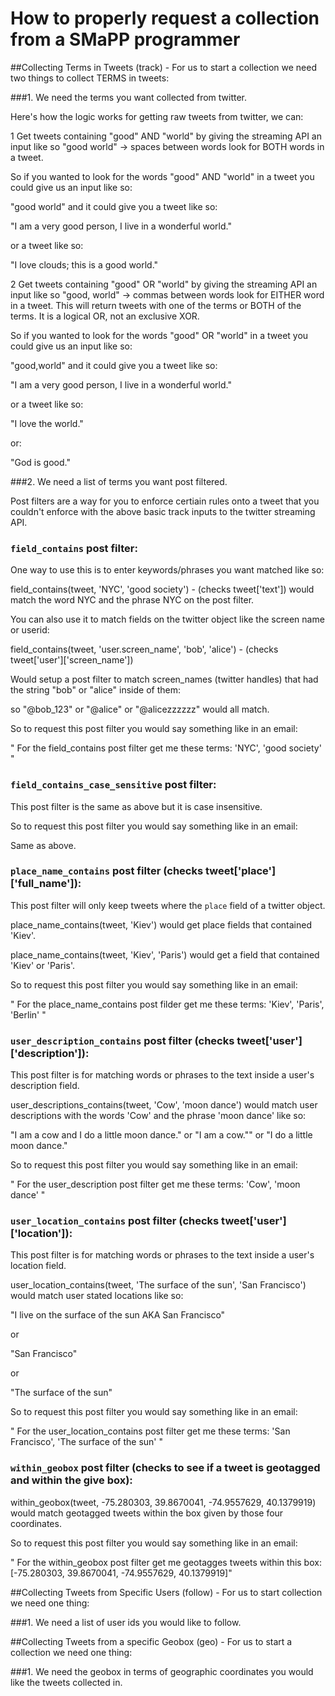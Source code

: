 How to properly request a collection from a SMaPP programmer
===========================================================

##Collecting Terms in Tweets (track) - For us to start a collection we need two things to collect TERMS in tweets:

###1. We need the terms you want collected from twitter.

Here's how the logic works for getting raw tweets from twitter, we can:

1 Get tweets containing "good" AND "world" by giving the streaming API an input like so "good world" -> spaces between words look for BOTH words in a tweet.

So if you wanted to look for the words "good" AND "world" in a tweet you could give us an input like so:

"good world" and it could give you a tweet like so:

"I am a very good person, I live in a wonderful world."

or a tweet like so:

"I love clouds; this is a good world." 

2 Get tweets containing "good" OR "world" by giving the streaming API an input like so "good, world" -> commas between words look for EITHER word in a tweet. This will return tweets with one of the terms or BOTH of the terms. It is a logical OR, not an exclusive XOR. 

So if you wanted to look for the words "good" OR "world" in a tweet you could give us an input like so:

"good,world" and it could give you a tweet like so:

"I am a very good person, I live in a wonderful world."

or a tweet like so:

"I love the world." 

or:

"God is good."


###2. We need a list of terms you want post filtered. 

Post filters are a way for you to enforce certiain rules onto a tweet that you couldn't enforce with the above basic track inputs to the twitter streaming API.

### `field_contains` post filter: 

One way to use this is to enter keywords/phrases you want matched like so:

field_contains(tweet, 'NYC', 'good society') - (checks tweet['text']) would match the word NYC and the phrase NYC on the post filter.

You can also use it to match fields on the twitter object like the screen name or userid:

field_contains(tweet, 'user.screen_name', 'bob', 'alice') - (checks tweet['user']['screen_name'])

Would setup a post filter to match screen_names (twitter handles) that had the string "bob" or "alice" inside of them:

so "@bob_123" or "@alice" or "@alicezzzzzz" would all match.

So to request this post filter you would say something like in an email:

" For the field_contains post filter get me these terms: 'NYC', 'good society' "

### `field_contains_case_sensitive` post filter:

This post filter is the same as above but it is case insensitive.

So to request this post filter you would say something like in an email:

Same as above.

### `place_name_contains` post filter (checks tweet['place']['full_name']):

This post filter will only keep tweets where the `place` field of a twitter object.

place_name_contains(tweet, 'Kiev') would get place fields that contained 'Kiev'.

place_name_contains(tweet, 'Kiev', 'Paris') would get a field that contained 'Kiev' or 'Paris'.

So to request this post filter you would say something like in an email:

" For the place_name_contains post filder get me these terms: 'Kiev', 'Paris', 'Berlin' "

### `user_description_contains` post filter (checks tweet['user']['description']):

This post filter is for matching words or phrases to the text inside a user's description field.

user_descriptions_contains(tweet, 'Cow', 'moon dance') would match user descriptions with the words 'Cow' and the phrase 'moon dance' like so:

"I am a cow and I do a little moon dance." or "I am a cow."" or "I do a little moon dance."

So to request this post filter you would say something like in an email:

" For the user_description post filter get me these terms: 'Cow', 'moon dance' "

### `user_location_contains` post filter (checks tweet['user']['location']):

This post filter is for matching words or phrases to the text inside a user's location field.

user_location_contains(tweet, 'The surface of the sun', 'San Francisco') would match user stated locations like so:

"I live on the surface of the sun AKA San Francisco" 

or

"San Francisco"

or

"The surface of the sun"

So to request this post filter you would say something like in an email:

" For the user_location_contains post filter get me these terms: 'San Francisco', 'The surface of the sun' "

### `within_geobox` post filter (checks to see if a tweet is geotagged and within the give box):

within_geobox(tweet, -75.280303, 39.8670041, -74.9557629, 40.1379919) would match geotagged tweets within the box given by those four coordinates.

So to request this post filter you would say something like in an email:

" For the within_geobox post filter get me geotagges tweets within this box: [-75.280303, 39.8670041, -74.9557629, 40.1379919]"

##Collecting Tweets from Specific Users (follow) - For us to start collection we need one thing:

###1. We need a list of user ids you would like to follow.


##Collecting Tweets from a specific Geobox (geo) - For us to start a collection we need one thing:

###1. We need the geobox in terms of geographic coordinates you would like the tweets collected in.






